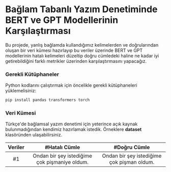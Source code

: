 # Bağlam Tabanlı Yazım Denetiminde BERT ve GPT Modellerinin Karşılaştırması
Bu projede, yanlış bağlamda kullandığımız kelimelerden ve doğrularından oluşan bir veri kümesi hazırlayıp bu veriler üzerinde BERT ve GPT modellerinin hatalı kelimeleri düzeltip doğru cümledeki haline ne kadar iyi getirebildiğini farklı metrikler üzerinden karşılaştırmasını yapacağız.

### Gerekli Kütüphaneler
Python kodlarını çalıştırmak için öncelikle gerekli kütüphaneleri yüklemelisiniz:
```bash
pip install pandas transformers torch
```

### Veri Kümesi
Türkçe'de bağlamsal yazım denetimi için yeterince açık kaynak bulunmadığından kendimiz hazırlamak istedik. Örneklere **dataset** klasöründen ulaşabilirsiniz.

| Veriler | #Hatalı Cümle    | #Doğru Cümle    |
| :---:   | :---: | :---: |
| #1 | Ondan bir şey istediğime çok pişmaniye oldum.   | Ondan bir şey istediğime çok pişman oldum.   |